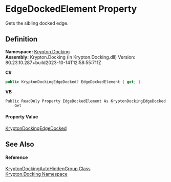 # EdgeDockedElement Property


Gets the sibling docked edge.



## Definition
**Namespace:** <a href="98399376-cf41-9454-4b4d-4fab2ca20bc7.md">Krypton.Docking</a>  
**Assembly:** Krypton.Docking (in Krypton.Docking.dll) Version: 80.23.10.287+build2023-10-14T12:58:55:711Z

**C#**
``` C#
public KryptonDockingEdgeDocked? EdgeDockedElement { get; }
```
**VB**
``` VB
Public ReadOnly Property EdgeDockedElement As KryptonDockingEdgeDocked
	Get
```



#### Property Value
<a href="7f00d40d-ad41-3af0-a4c1-1ec3db7a7821.md">KryptonDockingEdgeDocked</a>

## See Also


#### Reference
<a href="25a33b82-534c-8a16-e110-8e936aee3352.md">KryptonDockingAutoHiddenGroup Class</a>  
<a href="98399376-cf41-9454-4b4d-4fab2ca20bc7.md">Krypton.Docking Namespace</a>  
